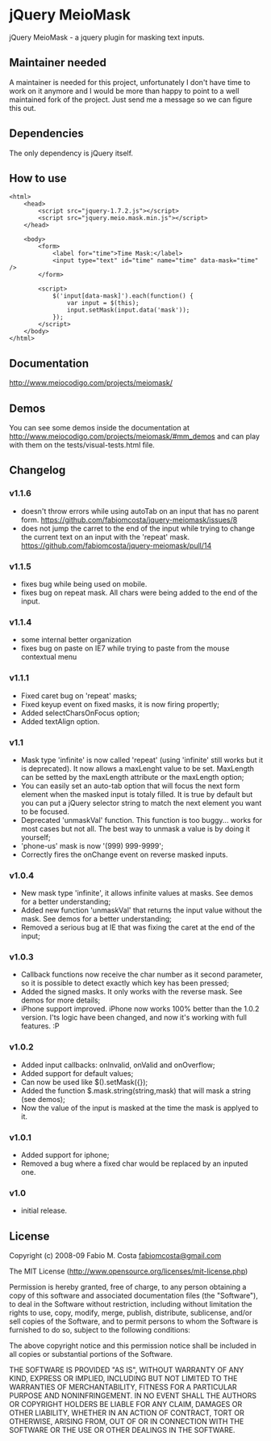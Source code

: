 # jQuery MeioMask

jQuery MeioMask - a jquery plugin for masking text inputs.

## Maintainer needed

A maintainer is needed for this project, unfortunately I don't have time to work on it anymore and I would be more
than happy to point to a well maintained fork of the project.
Just send me a message so we can figure this out.

## Dependencies

The only dependency is jQuery itself.

## How to use
    <html>
        <head>
            <script src="jquery-1.7.2.js"></script>
            <script src="jquery.meio.mask.min.js"></script>
        </head>

        <body>
            <form>
                <label for="time">Time Mask:</label>
                <input type="text" id="time" name="time" data-mask="time" />
            </form>

            <script>
                $('input[data-mask]').each(function() {
                    var input = $(this);
                    input.setMask(input.data('mask'));
                });
            </script>
        </body>
    </html>

## Documentation

http://www.meiocodigo.com/projects/meiomask/

## Demos

You can see some demos inside the documentation at http://www.meiocodigo.com/projects/meiomask/#mm_demos
and can play with them on the tests/visual-tests.html file.

## Changelog

### v1.1.6
* doesn't throw errors while using autoTab on an input that has no parent form. https://github.com/fabiomcosta/jquery-meiomask/issues/8
* does not jump the carret to the end of the input while trying to change the current text on an input with the 'repeat' mask. https://github.com/fabiomcosta/jquery-meiomask/pull/14

### v1.1.5
* fixes bug while being used on mobile.
* fixes bug on repeat mask. All chars were being added to the end of the input.

### v1.1.4
* some internal better organization
* fixes bug on paste on IE7 while trying to paste from the mouse contextual menu

### v1.1.1
* Fixed caret bug on 'repeat' masks;
* Fixed keyup event on fixed masks, it is now firing propertly;
* Added selectCharsOnFocus option;
* Added textAlign option.

### v1.1
* Mask type 'infinite' is now called 'repeat' (using 'infinite' still works but it is deprecated). It now allows a maxLenght value to be set. MaxLength can be setted by the maxLength attribute or the maxLength option;
* You can easily set an auto-tab option that will focus the next form element when the masked input is totaly filled. It is true by default but you can put a jQuery selector string to match the next element you want to be focused.
* Deprecated 'unmaskVal' function. This function is too buggy... works for most cases but not all. The best way to unmask a value is by doing it yourself;
* 'phone-us' mask is now '(999) 999-9999';
* Correctly fires the onChange event on reverse masked inputs.

### v1.0.4
* New mask type 'infinite', it allows infinite values at masks. See demos for a better understanding;
* Added new function 'unmaskVal' that returns the input value without the mask. See demos for a better understanding;
* Removed a serious bug at IE that was fixing the caret at the end of the input;

### v1.0.3
* Callback functions now receive the char number as it second parameter, so it is possible to detect exactly which key has been pressed;
* Added the signed masks. It only works with the reverse mask. See demos for more details;
* iPhone support improved. iPhone now works 100% better than the 1.0.2 version. I'ts logic have been changed, and now it's working with full features. :P

### v1.0.2
* Added input callbacks: onInvalid, onValid and onOverflow;
* Added support for default values;
* Can now be used like $().setMask({});
* Added the function $.mask.string(string,mask) that will mask a string (see demos);
* Now the value of the input is masked at the time the mask is applyed to it.

### v1.0.1
* Added support for iphone;
* Removed a bug where a fixed char would be replaced by an inputed one.

### v1.0
* initial release.

## License

Copyright (c) 2008-09 Fabio M. Costa fabiomcosta@gmail.com

The MIT License (http://www.opensource.org/licenses/mit-license.php)

Permission is hereby granted, free of charge, to any person
obtaining a copy of this software and associated documentation
files (the "Software"), to deal in the Software without
restriction, including without limitation the rights to use,
copy, modify, merge, publish, distribute, sublicense, and/or sell
copies of the Software, and to permit persons to whom the
Software is furnished to do so, subject to the following
conditions:

The above copyright notice and this permission notice shall be
included in all copies or substantial portions of the Software.

THE SOFTWARE IS PROVIDED "AS IS", WITHOUT WARRANTY OF ANY KIND,
EXPRESS OR IMPLIED, INCLUDING BUT NOT LIMITED TO THE WARRANTIES
OF MERCHANTABILITY, FITNESS FOR A PARTICULAR PURPOSE AND
NONINFRINGEMENT. IN NO EVENT SHALL THE AUTHORS OR COPYRIGHT
HOLDERS BE LIABLE FOR ANY CLAIM, DAMAGES OR OTHER LIABILITY,
WHETHER IN AN ACTION OF CONTRACT, TORT OR OTHERWISE, ARISING
FROM, OUT OF OR IN CONNECTION WITH THE SOFTWARE OR THE USE OR
OTHER DEALINGS IN THE SOFTWARE.
